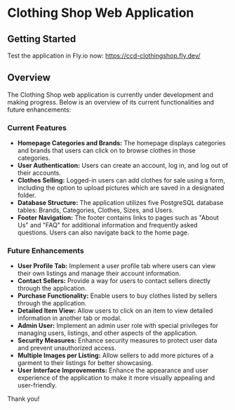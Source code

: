 # Clothing Shop Web Application

## Getting Started
Test the application in Fly.io now:
https://ccd-clothingshop.fly.dev/

## Overview
The Clothing Shop web application is currently under development and making progress. Below is an overview of its current functionalities and future enhancements:

### Current Features
- **Homepage Categories and Brands:** The homepage displays categories and brands that users can click on to browse clothes in those categories.
- **User Authentication:** Users can create an account, log in, and log out of their accounts.
- **Clothes Selling:** Logged-in users can add clothes for sale using a form, including the option to upload pictures which are saved in a designated folder.
- **Database Structure:** The application utilizes five PostgreSQL database tables: Brands, Categories, Clothes, Sizes, and Users.
- **Footer Navigation:** The footer contains links to pages such as "About Us" and "FAQ" for additional information and frequently asked questions. Users can also navigate back to the home page.

### Future Enhancements
- **User Profile Tab:** Implement a user profile tab where users can view their own listings and manage their account information.
- **Contact Sellers:** Provide a way for users to contact sellers directly through the application.
- **Purchase Functionality:** Enable users to buy clothes listed by sellers through the application.
- **Detailed Item View:** Allow users to click on an item to view detailed information in another tab or modal.
- **Admin User:** Implement an admin user role with special privileges for managing users, listings, and other aspects of the application.
- **Security Measures:** Enhance security measures to protect user data and prevent unauthorized access.
- **Multiple Images per Listing:** Allow sellers to add more pictures of a garment to their listings for better showcasing.
- **User Interface Improvements:** Enhance the appearance and user experience of the application to make it more visually appealing and user-friendly.

Thank you!
